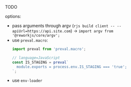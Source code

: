 TODO

options:

- pass arguments through argv (`rjs build client -- --apiUrl=https://api.site.com`) -> `import argv from '@reworkjs/core/argv';`
- use `preval.macro`:
  ```javascript
  import preval from 'preval.macro';

  // language=JavaScript
  const IS_STAGING = preval`
    module.exports = process.env.IS_STAGING === 'true';
  `;
  ```
- use `env-loader`
